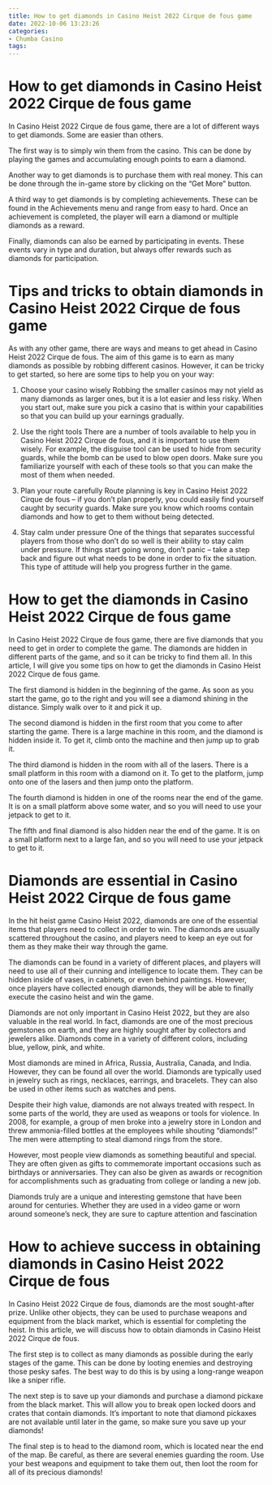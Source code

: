 ```yaml
---
title: How to get diamonds in Casino Heist 2022 Cirque de fous game
date: 2022-10-06 13:23:26
categories:
- Chumba Casino
tags:
---
```



#  How to get diamonds in Casino Heist 2022 Cirque de fous game

In Casino Heist 2022 Cirque de fous game, there are a lot of different ways to get diamonds. Some are easier than others.

The first way is to simply win them from the casino. This can be done by playing the games and accumulating enough points to earn a diamond.

Another way to get diamonds is to purchase them with real money. This can be done through the in-game store by clicking on the “Get More” button.

A third way to get diamonds is by completing achievements. These can be found in the Achievements menu and range from easy to hard. Once an achievement is completed, the player will earn a diamond or multiple diamonds as a reward.

Finally, diamonds can also be earned by participating in events. These events vary in type and duration, but always offer rewards such as diamonds for participation.

#  Tips and tricks to obtain diamonds in Casino Heist 2022 Cirque de fous game

As with any other game, there are ways and means to get ahead in Casino Heist 2022 Cirque de fous. The aim of this game is to earn as many diamonds as possible by robbing different casinos. However, it can be tricky to get started, so here are some tips to help you on your way:

1) Choose your casino wisely
Robbing the smaller casinos may not yield as many diamonds as larger ones, but it is a lot easier and less risky. When you start out, make sure you pick a casino that is within your capabilities so that you can build up your earnings gradually.

2) Use the right tools
There are a number of tools available to help you in Casino Heist 2022 Cirque de fous, and it is important to use them wisely. For example, the disguise tool can be used to hide from security guards, while the bomb can be used to blow open doors. Make sure you familiarize yourself with each of these tools so that you can make the most of them when needed.

3) Plan your route carefully
Route planning is key in Casino Heist 2022 Cirque de fous – if you don’t plan properly, you could easily find yourself caught by security guards. Make sure you know which rooms contain diamonds and how to get to them without being detected.

4) Stay calm under pressure
One of the things that separates successful players from those who don’t do so well is their ability to stay calm under pressure. If things start going wrong, don’t panic – take a step back and figure out what needs to be done in order to fix the situation. This type of attitude will help you progress further in the game.

#  How to get the diamonds in Casino Heist 2022 Cirque de fous game

In Casino Heist 2022 Cirque de fous game, there are five diamonds that you need to get in order to complete the game. The diamonds are hidden in different parts of the game, and so it can be tricky to find them all. In this article, I will give you some tips on how to get the diamonds in Casino Heist 2022 Cirque de fous game.

The first diamond is hidden in the beginning of the game. As soon as you start the game, go to the right and you will see a diamond shining in the distance. Simply walk over to it and pick it up.

The second diamond is hidden in the first room that you come to after starting the game. There is a large machine in this room, and the diamond is hidden inside it. To get it, climb onto the machine and then jump up to grab it.

The third diamond is hidden in the room with all of the lasers. There is a small platform in this room with a diamond on it. To get to the platform, jump onto one of the lasers and then jump onto the platform.

The fourth diamond is hidden in one of the rooms near the end of the game. It is on a small platform above some water, and so you will need to use your jetpack to get to it.

The fifth and final diamond is also hidden near the end of the game. It is on a small platform next to a large fan, and so you will need to use your jetpack to get to it.

#  Diamonds are essential in Casino Heist 2022 Cirque de fous game

In the hit heist game Casino Heist 2022, diamonds are one of the essential items that players need to collect in order to win. The diamonds are usually scattered throughout the casino, and players need to keep an eye out for them as they make their way through the game.

The diamonds can be found in a variety of different places, and players will need to use all of their cunning and intelligence to locate them. They can be hidden inside of vases, in cabinets, or even behind paintings. However, once players have collected enough diamonds, they will be able to finally execute the casino heist and win the game.

Diamonds are not only important in Casino Heist 2022, but they are also valuable in the real world. In fact, diamonds are one of the most precious gemstones on earth, and they are highly sought after by collectors and jewelers alike. Diamonds come in a variety of different colors, including blue, yellow, pink, and white.

Most diamonds are mined in Africa, Russia, Australia, Canada, and India. However, they can be found all over the world. Diamonds are typically used in jewelry such as rings, necklaces, earrings, and bracelets. They can also be used in other items such as watches and pens.

Despite their high value, diamonds are not always treated with respect. In some parts of the world, they are used as weapons or tools for violence. In 2008, for example, a group of men broke into a jewelry store in London and threw ammonia-filled bottles at the employees while shouting “diamonds!” The men were attempting to steal diamond rings from the store.

However, most people view diamonds as something beautiful and special. They are often given as gifts to commemorate important occasions such as birthdays or anniversaries. They can also be given as awards or recognition for accomplishments such as graduating from college or landing a new job.

Diamonds truly are a unique and interesting gemstone that have been around for centuries. Whether they are used in a video game or worn around someone’s neck, they are sure to capture attention and fascination

#  How to achieve success in obtaining diamonds in Casino Heist 2022 Cirque de fous

In Casino Heist 2022 Cirque de fous, diamonds are the most sought-after prize. Unlike other objects, they can be used to purchase weapons and equipment from the black market, which is essential for completing the heist. In this article, we will discuss how to obtain diamonds in Casino Heist 2022 Cirque de fous.

The first step is to collect as many diamonds as possible during the early stages of the game. This can be done by looting enemies and destroying those pesky safes. The best way to do this is by using a long-range weapon like a sniper rifle.

The next step is to save up your diamonds and purchase a diamond pickaxe from the black market. This will allow you to break open locked doors and crates that contain diamonds. It’s important to note that diamond pickaxes are not available until later in the game, so make sure you save up your diamonds!

The final step is to head to the diamond room, which is located near the end of the map. Be careful, as there are several enemies guarding the room. Use your best weapons and equipment to take them out, then loot the room for all of its precious diamonds!